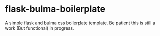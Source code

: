 # flask-bulma-boilerplate
A simple flask and bulma css boilerplate template.
Be patient this is still a work (But functional) in progress.
